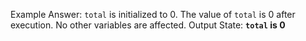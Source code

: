 Example Answer: 
`total` is initialized to 0. The value of `total` is 0 after execution. No other variables are affected.
Output State: **`total` is 0**
